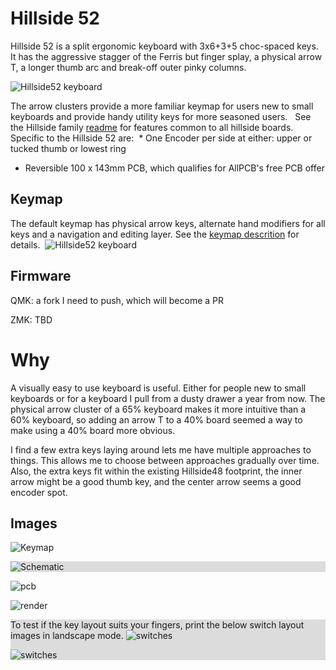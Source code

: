 # Hillside 52

Hillside 52 is a split ergonomic keyboard with 3x6+3+5 choc-spaced keys.
It has the aggressive stagger of the Ferris but
  finger splay, a physical arrow T, a longer thumb arc
  and break-off outer pinky columns.

![Hillside52 keyboard](https://github.com/mmccoyd/hillside/wiki/image/board/hill52_photo.png "Hillside 52 keyboard")

The arrow clusters provide a more familiar keymap for users new to small keyboards and provide handy utility keys for more seasoned users.   See the Hillside family [readme](../readme.md) for features common to all hillside boards. Specific to the Hillside 52 are: 
 * One Encoder per side at either: upper or tucked thumb or lowest ring
* Reversible 100 x 143mm PCB, which qualifies for AllPCB's free PCB offer

## Keymap

The default keymap has physical arrow keys, alternate hand modifiers for all keys and a navigation and editing layer. See the [keymap descrition](doc/keymap.md) for details.
 ![Hillside52 keyboard](https://github.com/mmccoyd/hillside/wiki/image/keymap/hill52_summary_600.png "Hillside 52 keyboard three main layers")

## Firmware

QMK: a fork I need to push, which will become a PR

<!---

[Hillside58 fork](https://github.com/mmccoyd/qmk_firmware)
to be pushed and added as PR to QMK.
-->

ZMK: TBD

# Why

A visually easy to use keyboard is useful. Either for people new to small keyboards or for a keyboard I pull from a dusty drawer a year from now. The physical arrow cluster of a 65% keyboard makes it more intuitive than a 60% keyboard, so adding an arrow T to a 40% board seemed a way to make using a 40% board more obvious.

I find a few extra keys laying around lets me have multiple approaches to things. This allows me to choose between approaches gradually over time.
Also, the extra keys fit within the existing Hillside48 footprint, the inner arrow might be a good thumb key, and the center arrow seems a good encoder spot.


## Images

![Keymap](doc/image/hill56_keymap.png "PCB")

<div style="background-color:#DCDCDC;">

![Schematic](doc/image/hill56_schematic.svg "Schematic")
</div>

![pcb](doc/image/hill56_pcb.png "PCB")

![render](doc/image/hill56_pcb_render.png "Front Render")

<div style="background-color:#DCDCDC;">

To test if the key layout suits your fingers,
 print the below switch layout images in landscape mode.
![switches](doc/image/hill56_switches_left.svg "Switch Layout Left")

![switches](doc/image/hill56_switches_right.svg "Switch Layout Right")
</div>
